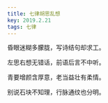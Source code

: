 ```yaml
---
title: 七律胡思乱想
key: 2019.2.21
tags: 七律
---
```


昏眼迷糊多朦胧，写诗结句却求工。

左思右想无错话，前语后言不中听。

青要增颜含厚意，老当益壮有柔情。

别说石块不知理，行脉通纹也分明。

</br>

